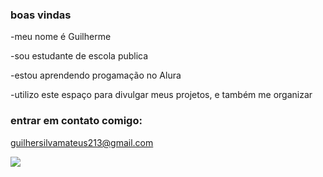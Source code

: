 ### boas vindas 

-meu nome é Guilherme 

-sou estudante de escola publica 

-estou aprendendo progamação no Alura

-utilizo este espaço para divulgar meus projetos, e também me organizar

### entrar em contato comigo:
guilhersilvamateus213@gmail.com

![](https://media1.tenor.com/m/SobIbMCvS04AAAAC/musical-notes.gif)
